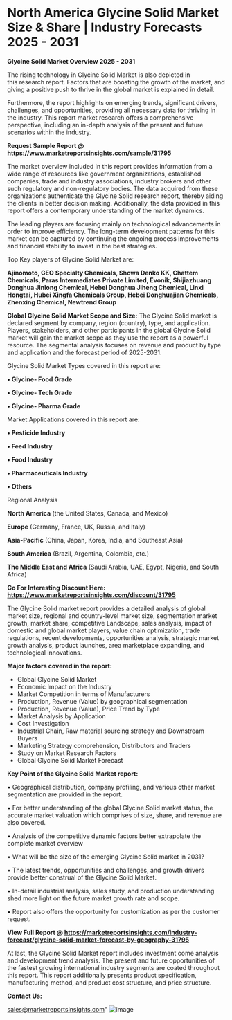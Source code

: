  # North America Glycine Solid Market Size & Share | Industry Forecasts 2025 - 2031

<Strong> Glycine Solid Market Overview 2025 - 2031</strong>

The rising technology in Glycine Solid Market is also depicted in this research report. Factors that are boosting the growth of the market, and giving a positive push to thrive in the global market is explained in detail.

Furthermore, the report highlights on emerging trends, significant drivers, challenges, and opportunities, providing all necessary data for thriving in the industry. This report market research offers a comprehensive perspective, including an in-depth analysis of the present and future scenarios within the industry.

<strong>Request Sample Report @ <a href=https://www.marketreportsinsights.com/sample/31795>https://www.marketreportsinsights.com/sample/31795</a></strong>

The market overview included in this report provides information from a wide range of resources like government organizations, established companies, trade and industry associations, industry brokers and other such regulatory and non-regulatory bodies. The data acquired from these organizations authenticate the Glycine Solid research report, thereby aiding the clients in better decision making. Additionally, the data provided in this report offers a contemporary understanding of the market dynamics.

The leading players are focusing mainly on technological advancements in order to improve efficiency. The long-term development patterns for this market can be captured by continuing the ongoing process improvements and financial stability to invest in the best strategies.

Top Key players of Glycine Solid Market are:

<strong>Ajinomoto, GEO Specialty Chemicals, Showa Denko KK, Chattem Chemicals, Paras Intermediates Private Limited, Evonik, Shijiazhuang Donghua Jinlong Chemical, Hebei Donghua Jiheng Chemical, Linxi Hongtai, Hubei Xingfa Chemicals Group, Hebei Donghuajian Chemicals, Zhenxing Chemical, Newtrend Group</strong>

<strong><b>Global Glycine Solid Market Scope and Size:</b></strong>
The Glycine Solid market is declared segment by company, region (country), type, and application. Players, stakeholders, and other participants in the global Glycine Solid market will gain the market scope as they use the report as a powerful resource. The segmental analysis focuses on revenue and product by type and application and the forecast period of 2025-2031.

Glycine Solid Market Types covered in this report are:

<strong>• Glycine- Food Grade

• Glycine- Tech Grade

• Glycine- Pharma Grade</strong>

Market Applications covered in this report are:

<strong>• Pesticide Industry

• Feed Industry

• Food Industry

• Pharmaceuticals Industry

• Others</strong> 

Regional Analysis

<strong>North America</strong> (the United States, Canada, and Mexico)

<strong>Europe</strong> (Germany, France, UK, Russia, and Italy)

<strong>Asia-Pacific</strong> (China, Japan, Korea, India, and Southeast Asia)

<strong>South America</strong> (Brazil, Argentina, Colombia, etc.)

<strong>The Middle East and Africa</strong> (Saudi Arabia, UAE, Egypt, Nigeria, and South Africa)

<strong>Go For Interesting Discount Here: <a href=https://www.marketreportsinsights.com/discount/31795>https://www.marketreportsinsights.com/discount/31795</a></strong>

The Glycine Solid market report provides a detailed analysis of global market size, regional and country-level market size, segmentation market growth, market share, competitive Landscape, sales analysis, impact of domestic and global market players, value chain optimization, trade regulations, recent developments, opportunities analysis, strategic market growth analysis, product launches, area marketplace expanding, and technological innovations.

<strong><b>Major factors covered in the report:</b></strong>
<ul>
  <li>Global Glycine Solid Market </li>
  <li>Economic Impact on the Industry</li>
  <li>Market Competition in terms of Manufacturers</li>
  <li>Production, Revenue (Value) by geographical segmentation</li>
  <li>Production, Revenue (Value), Price Trend by Type</li>
  <li>Market Analysis by Application</li>
  <li>Cost Investigation</li>
  <li>Industrial Chain, Raw material sourcing strategy and Downstream Buyers</li>
  <li>Marketing Strategy comprehension, Distributors and Traders</li>
  <li>Study on Market Research Factors</li>
  <li>Global Glycine Solid Market Forecast</li>
</ul>

<strong><b>Key Point of the Glycine Solid Market report:</b></strong>

• Geographical distribution, company profiling, and various other market segmentation are provided in the report.

• For better understanding of the global Glycine Solid market status, the accurate market valuation which comprises of size, share, and revenue are also covered.

• Analysis of the competitive dynamic factors better extrapolate the complete market overview

• What will be the size of the emerging Glycine Solid market in 2031?

• The latest trends, opportunities and challenges, and growth drivers provide better construal of the Glycine Solid Market.

• In-detail industrial analysis, sales study, and production understanding shed more light on the future market growth rate and scope.

• Report also offers the opportunity for customization as per the customer request.

<strong><b>View Full Report @ <a href=https://marketreportsinsights.com/industry-forecast/glycine-solid-market-forecast-by-geography-31795>https://marketreportsinsights.com/industry-forecast/glycine-solid-market-forecast-by-geography-31795</a></b></strong>


At last, the Glycine Solid Market report includes investment come analysis and development trend analysis. The present and future opportunities of the fastest growing international industry segments are coated throughout this report. This report additionally presents product specification, manufacturing method, and product cost structure, and price structure.

<strong>Contact Us:</strong>

sales@marketreportsinsights.com"
![image](https://github.com/user-attachments/assets/cf8c792f-1775-4855-ace6-2d7e430e2798)
